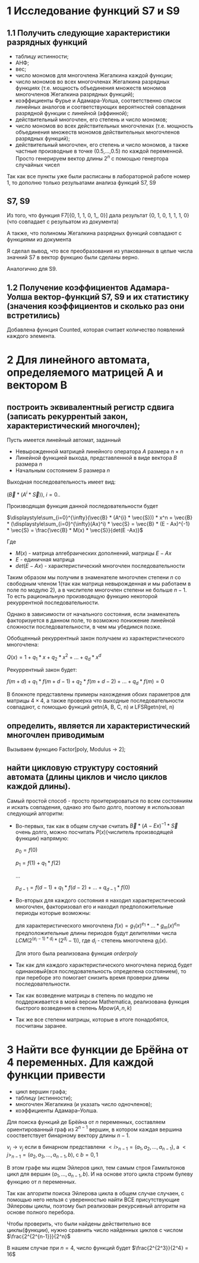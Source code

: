 # 1 Исследование функций S7 и S9
## 1.1 Получить следующие характеристики разрядных функций

- таблицу истинности;
- АНФ;
- вес;
- число мономов для многочлена Жегалкина каждой функции;
- число мономов во всех многочленах Жегалкина разрядных функциях (т.е. мощность объединения множеств мономов многочленов Жегалкина разрядных функций);
- коэффициенты Фурье и Адамара-Уолша, соответственно список  линейных аналогов и соответствующих вероятностей совпадения разрядной функции с линейной (аффинной);
- действительный многочлен, его степень и число мономов;
- число мономов во всех действительных многочленах (т.е. мощность объединения множеств мономов действительных многочленов разрядных функций);
- действительный многочлен, его степень и число мономов, а также частные производные в точке (0.5,...,0.5) по каждой переменной.
Просто генерируем вектор длины $2^n$ с помощью генертора случайных чисел

Так как все пункты уже были расписаны в лабораторной работе номер 1, то дополню только резульатами анализа функций S7, S9

## S7, S9

Из того, что функция F7[{0, 1, 1, 0, 1,, 0}] дала результат {0, 1, 0, 1, 1, 1, 0}(что совпадает с резульатом из документа)

А также, что полиномы Жегалкина разрядных функций совпадают с функциями из документа

Я сделал вывод, что все преобразования из упакованных в целые числа значний S7 в вектор функцию были сделаны верно.

Аналогично для S9.

## 1.2 Получение коэффициентов Адамара-Уолша вектор-функций S7, S9 и их статистику (значения коэффициентов и сколько раз они встретились)

Добавлена функция Counted, которая считает количество появлений каждого элемента.


# 2 Для линейного автомата, определяемого матрицей А и вектором В

## построить эквивалентный регистр сдвига (записать рекуррентый закон, характеристический многочлен);

Пусть имеется линейный автомат, заданный

- Невырожденной матрицей линейного оператора $A$ размера $n\times n$
- Линейной функцией выхода, представленной в виде вектора $B$ размера $n$
- Начальным состоянием $S$ размера $n$

Выходная последовательность имеет вид:

($\vec{B} * (A^{i} * \vec{S})$), $i=0..$

Производящая функция данной последовательности будет 

$\displaystyle\sum_{i=0}^{\infty}(\vec{B} * (A^{i} * \vec{S})) * x^n = \vec{B} * (\displaystyle\sum_{i=0}^{\infty}(Ax)^i) * \vec{S} = \vec{B} * (E - Ax)^{-1} * \vec{S} = \frac{\vec{B} * M(x) * \vec{S}}{det(E -Ax)}$

Где 

- $M(x)$ - матрица алгебраических дополнений, матрицы $E - Ax$
- $E$ - единичная матрица
- $det(E -Ax)$ - характеристический многочлен последовательности

Таким образом мы получим в знаменателе многочлен степени $n$ со свободным членом 1(так как матрица невырожденная и мы работаем в поле по модулю 2), а в числителе многочлен степени не больше $n-1$. То есть рациональную производящую функцию некоторой рекуррентной последовательности. 

Однако в зависимости от начального состояния, если знаменатель факторизуется в данном поле, то возможно понижение линейной сложности последовательности, в чем мы убедимся позже.

Обобщенный рекуррентный закон получаем из характеристического многочлена:
 
$Q(x) = 1 + q_1 * x + q_2 * x^2 + ... + q_d * x^d$

Рекуррентный закон будет:

$f(m + d) + q_1 * f(m + d - 1) + q_2 * f(m + d - 2) + ... + q_d * f(m) = 0$

В блокноте представлены примеры нахождения обоих параметров для матрицы $4 \times 4$, а также проверка что выходные последовательности совпадают, с помощью функций getn(A, B, C, n) и LFSRgetn(rel, n)

## определить, является ли характеристический многочлен приводимым

Вызываем функцию Factor[poly, Modulus -> 2];

## найти цикловую структуру состояний автомата (длины циклов и число циклов каждой длины).

Самый простой способ - просто проитерироваться по всем состояниям и искать совпадения, однако это было долго, поэтому я использовал следующий алгоритм:

- Во-первых, так как в общем случае считать $\vec{B} * (A - Ex)^{-1} * \vec{S}$ очень долго, можно посчитать $P(x)$(числитель производящей функции) напрямую: 
    
    $p_0 = f(0)$
    
    $p_1 = f(1) + q_1 * f(2)$
    
    ...
    
    $p_{d-1} = f(d-1) + q_1 * f(d-2) + ... + q_{d-1} * f(0)$
    
- Во-вторых для каждого состояния я находил характеристический многочлен, факторизовал его и находил предположительные периоды которые возможны:

    для характеристического многочлена $f(x) = g_1(x)^{e_1} * ... * g_m(x)^{e_m}$ предположительные длины периодов будут делителями числа $LCM(2^{(e_i - 1) * d_i} * (2^{d_i} - 1))$, где $d_i$ - степень многочлена $g_i(x)$.

    Для этого была реализована функция $orderpoly$

- Так как для каждого характеристического многочлена период будет одинаковый(вся последовательность определена состоянием), то при переборе это помогает снизить время проверки длины последовательности.

- Так как возведение матрицы в степень по модулю не поддерживается в моей версии Mathematica, реализована функция быстрого возведения в степень $Mpow(A, n, k)$

- Так же все степени матрицы, которые в итоге понадобятся, посчитаны заранее.

# 3 Найти все функции де Брёйна от 4 переменных. Для каждой функции привести

- цикл вершин графа;
- таблицу (истинности);
- многочлен Жегалкина (и указать число одночленов);
- коэффициенты Адамара–Уолша.

Для поиска функций де Брёйна от $n$ переменных, составляем ориентированный граф из $2^{n-1}$ вершин, в котором каждая вершина соостветствует бинарному вектору длины $n-1$.

$v_i \to v_j$ если в бинарном представлени $<i>_{n-1} = (a_1, a_2, ..., a_{n-1})$, a $<j>_{n-1} = (a_2, a_3, ..., a_{n-1}, b)$, c $b = 0, 1$

В этом графе мы ищем Эйлеров цикл, тем самым строя Гамильтонов цикл для вершин $(a_1,...,a_{n-1}, b)$. И на основе этого цикла строим булеву функцию от $n$ переменных. 

Так как алгоритм поиска Эйлерова цикла в общем случае случаен, с помощью него нельзя с уверенностью найти ВСЕ присутствующие Эйлеровы циклы, поэтому был реализован рекурсивный алгоритм на основе полного перебора.

Чтобы проверить, что были найдены действительно все циклы(функции), нужно сравнить число найденных циклов с числом $\frac{2^{2^{n-1}}}{2^n}$

В нашем случае при $n=4$, число функций будет $\frac{2^{2^3}}{2^4} = 16$
